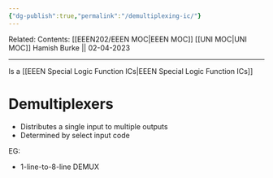 ```yaml
---
{"dg-publish":true,"permalink":"/demultiplexing-ic/"}
---
```


Related: 
Contents: [[EEEN202/EEEN MOC\|EEEN MOC]]
[[UNI MOC\|UNI MOC]]
Hamish Burke || 02-04-2023
***

Is a [[EEEN Special Logic Function ICs\|EEEN Special Logic Function ICs]]

# Demultiplexers

- Distributes a single input to multiple outputs
- Determined by select input code

EG:
- 1-line-to-8-line DEMUX

